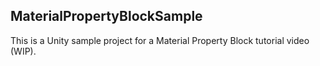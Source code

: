 MaterialPropertyBlockSample
---------------------------

This is a Unity sample project for a Material Property Block tutorial video (WIP).
